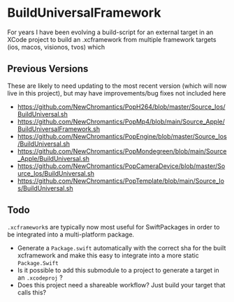 BuildUniversalFramework
=================
For years I have been evolving a build-script for an external target in an XCode project to build an .xcframework from multiple framework targets (ios, macos, visionos, tvos) which

Previous Versions
--------------
These are likely to need updating to the most recent version (which will now live in this project), but may have improvements/bug fixes not included here
- https://github.com/NewChromantics/PopH264/blob/master/Source_Ios/BuildUniversal.sh
- https://github.com/NewChromantics/PopMp4/blob/main/Source_Apple/BuildUniversalFramework.sh
- https://github.com/NewChromantics/PopEngine/blob/master/Source_Ios/BuildUniversal.sh
- https://github.com/NewChromantics/PopMondegreen/blob/main/Source_Apple/BuildUniversal.sh
- https://github.com/NewChromantics/PopCameraDevice/blob/master/Source_Ios/BuildUniversal.sh
- https://github.com/NewChromantics/PopTemplate/blob/main/Source_Ios/BuildUniversal.sh
 
Todo
------------
`.xcframework`s are typically now most useful for SwiftPackages in order to be integrated into a multi-platform package.
- Generate a `Package.swift` automatically with the correct sha for the built xcframework and make this easy to integrate into a more static `Package.Swift`
- Is it possible to add this submodule to a project to generate a target in an `.xcodeproj` ?
- Does this project need a shareable workflow? Just build your target that calls this?
